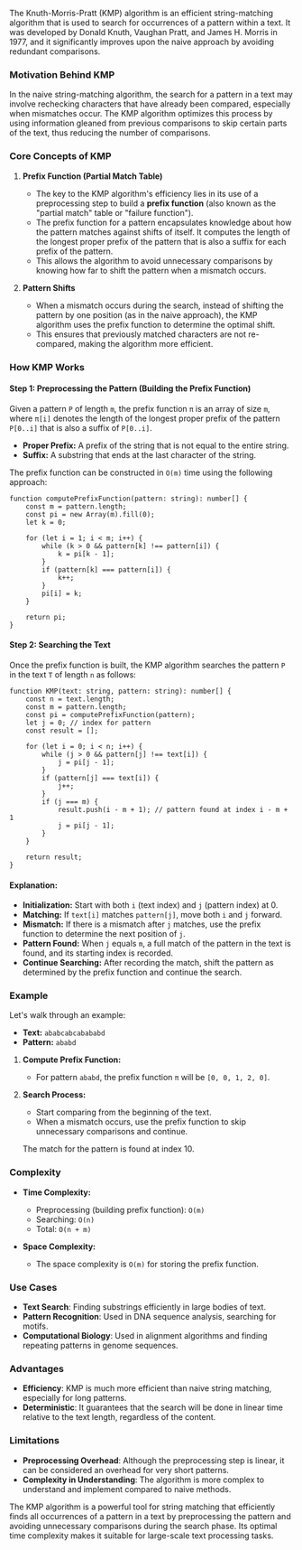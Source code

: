 The Knuth-Morris-Pratt (KMP) algorithm is an efficient string-matching algorithm that is used to search for occurrences of a pattern within a text. It was developed by Donald Knuth, Vaughan Pratt, and James H. Morris in 1977, and it significantly improves upon the naive approach by avoiding redundant comparisons.

### Motivation Behind KMP

In the naive string-matching algorithm, the search for a pattern in a text may involve rechecking characters that have already been compared, especially when mismatches occur. The KMP algorithm optimizes this process by using information gleaned from previous comparisons to skip certain parts of the text, thus reducing the number of comparisons.

### Core Concepts of KMP

1.  **Prefix Function (Partial Match Table)**

    -   The key to the KMP algorithm's efficiency lies in its use of a preprocessing step to build a **prefix function** (also known as the "partial match" table or "failure function").
    -   The prefix function for a pattern encapsulates knowledge about how the pattern matches against shifts of itself. It computes the length of the longest proper prefix of the pattern that is also a suffix for each prefix of the pattern.
    -   This allows the algorithm to avoid unnecessary comparisons by knowing how far to shift the pattern when a mismatch occurs.
2.  **Pattern Shifts**

    -   When a mismatch occurs during the search, instead of shifting the pattern by one position (as in the naive approach), the KMP algorithm uses the prefix function to determine the optimal shift.
    -   This ensures that previously matched characters are not re-compared, making the algorithm more efficient.

### How KMP Works

#### Step 1: Preprocessing the Pattern (Building the Prefix Function)

Given a pattern `P` of length `m`, the prefix function `π` is an array of size `m`, where `π[i]` denotes the length of the longest proper prefix of the pattern `P[0..i]` that is also a suffix of `P[0..i]`.

-   **Proper Prefix:** A prefix of the string that is not equal to the entire string.
-   **Suffix:** A substring that ends at the last character of the string.

The prefix function can be constructed in `O(m)` time using the following approach:

```
function computePrefixFunction(pattern: string): number[] {
    const m = pattern.length;
    const pi = new Array(m).fill(0);
    let k = 0;

    for (let i = 1; i < m; i++) {
        while (k > 0 && pattern[k] !== pattern[i]) {
            k = pi[k - 1];
        }
        if (pattern[k] === pattern[i]) {
            k++;
        }
        pi[i] = k;
    }

    return pi;
}
```

#### Step 2: Searching the Text

Once the prefix function is built, the KMP algorithm searches the pattern `P` in the text `T` of length `n` as follows:

```
function KMP(text: string, pattern: string): number[] {
    const n = text.length;
    const m = pattern.length;
    const pi = computePrefixFunction(pattern);
    let j = 0; // index for pattern
    const result = [];

    for (let i = 0; i < n; i++) {
        while (j > 0 && pattern[j] !== text[i]) {
            j = pi[j - 1];
        }
        if (pattern[j] === text[i]) {
            j++;
        }
        if (j === m) {
            result.push(i - m + 1); // pattern found at index i - m + 1
            j = pi[j - 1];
        }
    }

    return result;
}
```

#### Explanation:

-   **Initialization:** Start with both `i` (text index) and `j` (pattern index) at 0.
-   **Matching:** If `text[i]` matches `pattern[j]`, move both `i` and `j` forward.
-   **Mismatch:** If there is a mismatch after `j` matches, use the prefix function to determine the next position of `j`.
-   **Pattern Found:** When `j` equals `m`, a full match of the pattern in the text is found, and its starting index is recorded.
-   **Continue Searching:** After recording the match, shift the pattern as determined by the prefix function and continue the search.

### Example

Let's walk through an example:

-   **Text:** `ababcabcabababd`
-   **Pattern:** `ababd`

1.  **Compute Prefix Function:**

    -   For pattern `ababd`, the prefix function `π` will be `[0, 0, 1, 2, 0]`.
2.  **Search Process:**

    -   Start comparing from the beginning of the text.
    -   When a mismatch occurs, use the prefix function to skip unnecessary comparisons and continue.

    The match for the pattern is found at index 10.

### Complexity

-   **Time Complexity:**

    -   Preprocessing (building prefix function): `O(m)`
    -   Searching: `O(n)`
    -   Total: `O(n + m)`
-   **Space Complexity:**

    -   The space complexity is `O(m)` for storing the prefix function.

### Use Cases

-   **Text Search**: Finding substrings efficiently in large bodies of text.
-   **Pattern Recognition**: Used in DNA sequence analysis, searching for motifs.
-   **Computational Biology**: Used in alignment algorithms and finding repeating patterns in genome sequences.

### Advantages

-   **Efficiency**: KMP is much more efficient than naive string matching, especially for long patterns.
-   **Deterministic**: It guarantees that the search will be done in linear time relative to the text length, regardless of the content.

### Limitations

-   **Preprocessing Overhead**: Although the preprocessing step is linear, it can be considered an overhead for very short patterns.
-   **Complexity in Understanding**: The algorithm is more complex to understand and implement compared to naive methods.

The KMP algorithm is a powerful tool for string matching that efficiently finds all occurrences of a pattern in a text by preprocessing the pattern and avoiding unnecessary comparisons during the search phase. Its optimal time complexity makes it suitable for large-scale text processing tasks.